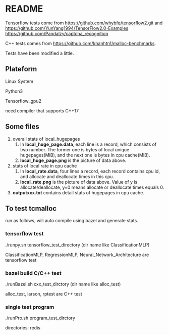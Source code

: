 # README
Tensorflow tests come from https://github.com/whybfq/tensorflow2.git and https://github.com/YunYang1994/TensorFlow2.0-Examples
https://github.com/Pandalzy/captcha_recognition

C++ tests comes from  https://github.com/khanhtn1/malloc-benchmarks.

Tests have been modified a little.

## Plateform
Linux System

Python3

Tensorflow_gpu2

need compiler that supports C++17

## Some files
1. overall stats of local_hugepages 
   1. In **local_huge_page.data**, each line is a record, which consists of two number. The former one is bytes of local unique hugepages(MiB), and the next one is bytes in cpu cache(MiB).
   2. **local_huge_page.png** is the picture of data above.
2. stats of local rate in cpu cache
   1. In **local_rate.data**, four lines a record, each record contains cpu id, and allocate and deallocate times in this cpu.
   2. **local_rate.png** is the picture of data above. Value of y is allocate/deallocate, y=0 means allocate or deallocate times equals 0.
3. **outputxxx.txt** contains detail stats of hugepages in cpu cache.

## To test tcmalloc
run as follows, will auto compile using bazel and generate stats.
### tensorflow test
./runpy.sh tensorflow_test_directory (dir name like ClassificationMLP)

ClassificationMLP, RegressionMLP, Neural_Network_Architecture are tensorflow test

### bazel build C/C++ test
./runBazel.sh cxx_test_dirctory (dir name like alloc_test)

alloc_test, larson, rptest are C++ test

### single test program
./runPro.sh program_test_dirctory 

directories: redis
